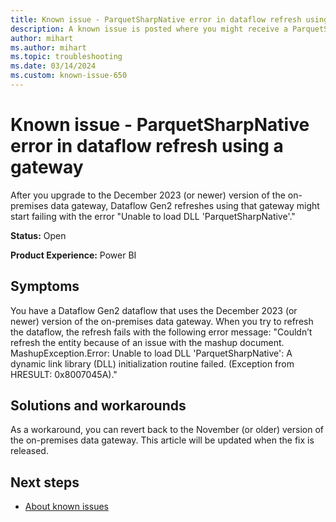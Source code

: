 ```yaml
---
title: Known issue - ParquetSharpNative error in dataflow refresh using a gateway
description: A known issue is posted where you might receive a ParquetSharpNative error in dataflow refresh using a gateway.
author: mihart
ms.author: mihart
ms.topic: troubleshooting  
ms.date: 03/14/2024
ms.custom: known-issue-650
---
```


# Known issue - ParquetSharpNative error in dataflow refresh using a gateway

After you upgrade to the December 2023 (or newer) version of the on-premises data gateway, Dataflow Gen2 refreshes using that gateway might start failing with the error "Unable to load DLL 'ParquetSharpNative'."

**Status:** Open

**Product Experience:** Power BI

## Symptoms

You have a Dataflow Gen2 dataflow that uses the December 2023 (or newer) version of the on-premises data gateway. When you try to refresh the dataflow, the refresh fails with the following error message: "Couldn’t refresh the entity because of an issue with the mashup document. MashupException.Error: Unable to load DLL 'ParquetSharpNative': A dynamic link library (DLL) initialization routine failed. (Exception from HRESULT: 0x8007045A)."

## Solutions and workarounds

As a workaround, you can revert back to the November (or older) version of the on-premises data gateway. This article will be updated when the fix is released.

## Next steps

- [About known issues](https://support.fabric.microsoft.com/known-issues)
